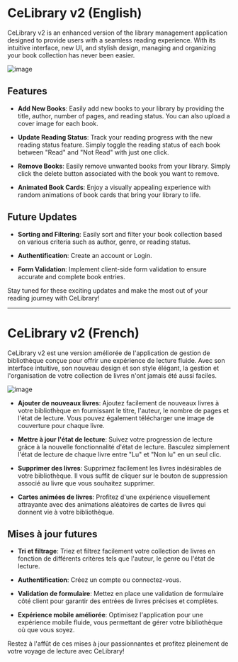 # CeLibrary v2 (English)

CeLibrary v2 is an enhanced version of the library management application designed to provide users with a seamless reading experience. With its intuitive interface, new UI, and stylish design, managing and organizing your book collection has never been easier.

![image](https://github.com/cedogithub/library-app/assets/39746523/d37d0927-9086-4199-8d85-4cc5aeff0357)
## Features

- **Add New Books**: Easily add new books to your library by providing the title, author, number of pages, and reading status. You can also upload a cover image for each book.

- **Update Reading Status**: Track your reading progress with the new reading status feature. Simply toggle the reading status of each book between "Read" and "Not Read" with just one click.

- **Remove Books**: Easily remove unwanted books from your library. Simply click the delete button associated with the book you want to remove.

- **Animated Book Cards**: Enjoy a visually appealing experience with random animations of book cards that bring your library to life.

## Future Updates

- **Sorting and Filtering**: Easily sort and filter your book collection based on various criteria such as author, genre, or reading status.

- **Authentification**: Create an account or Login.

- **Form Validation**: Implement client-side form validation to ensure accurate and complete book entries.

Stay tuned for these exciting updates and make the most out of your reading journey with CeLibrary!

---

# CeLibrary v2 (French)

CeLibrary v2 est une version améliorée de l'application de gestion de bibliothèque conçue pour offrir une expérience de lecture fluide. Avec son interface intuitive, son nouveau design et son style élégant, la gestion et l'organisation de votre collection de livres n'ont jamais été aussi faciles.

![image](https://github.com/cedogithub/library-app/assets/39746523/01c2b803-4a33-4b41-87a8-78b8e53fc528)

- **Ajouter de nouveaux livres**: Ajoutez facilement de nouveaux livres à votre bibliothèque en fournissant le titre, l'auteur, le nombre de pages et l'état de lecture. Vous pouvez également télécharger une image de couverture pour chaque livre.

- **Mettre à jour l'état de lecture**: Suivez votre progression de lecture grâce à la nouvelle fonctionnalité d'état de lecture. Basculez simplement l'état de lecture de chaque livre entre "Lu" et "Non lu" en un seul clic.

- **Supprimer des livres**: Supprimez facilement les livres indésirables de votre bibliothèque. Il vous suffit de cliquer sur le bouton de suppression associé au livre que vous souhaitez supprimer.

- **Cartes animées de livres**: Profitez d'une expérience visuellement attrayante avec des animations aléatoires de cartes de livres qui donnent vie à votre bibliothèque.

## Mises à jour futures

- **Tri et filtrage**: Triez et filtrez facilement votre collection de livres en fonction de différents critères tels que l'auteur, le genre ou l'état de lecture.

- **Authentification**: Créez un compte ou connectez-vous.

- **Validation de formulaire**: Mettez en place une validation de formulaire côté client pour garantir des entrées de livres précises et complètes.

- **Expérience mobile améliorée**: Optimisez l'application pour une expérience mobile fluide, vous permettant de gérer votre bibliothèque où que vous soyez.

Restez à l'affût de ces mises à jour passionnantes et profitez pleinement de votre voyage de lecture avec CeLibrary!
